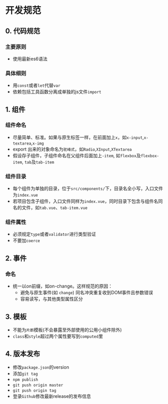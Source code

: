 # 开发规范

## 0. 代码规范

### 主要原则

+ 使用最新es6语法

### 具体细则

+ 用`const`或者`let`代替`var`
+ 依赖包括工具函数分离成单独的js文件`import`

## 1. 组件

### 组件命名

+ 尽量简单、标准。如果与原生标签一样，在前面加上`x`，如`x-input`,`x-textarea`,`x-img`
+ export 出来的对象命名为`驼峰式`，如`Radio`,`XInput`,`XTextarea`
+ 假设存子组件，子组件命名在父组件后面加上`-item`, 如`flexbox`及`flexbox-item`, `tab`及`tab-item`

### 组件目录

+ 每个组件为单独的目录，位于`src/components/`下，目录名全小写，入口文件为`index.vue`
+ 若项目包含子组件，入口文件同样为`index.vue`，同时目录下包含与组件名同名的文件，如`tab.vue`、`tab-item.vue`

### 组件属性

+ 必须规定`type`或者`validator`进行类型验证
+ 不要加`coerce`

## 2. 事件

### 命名

+ 统一以on前缀，如on-change。这样规范的原因：
  + 避免与原生事件(如 `change`) 同名冲突重复收到DOM事件且参数错误
  + 容易读写，与其他类型属性区分

## 3. 模板

+ 不能为`片断`模板(不会暴露至外部使用的公用小组件除外)
+ `class`和`style`超过两个属性要写到`computed`里

## 4. 版本发布

+ 修改`package.json`的version
+ 添加`git tag`
+ `npm publish`
+ `git push origin master`
+ `git push origin tag`
+ 登录`Github`修改最新release的发布信息